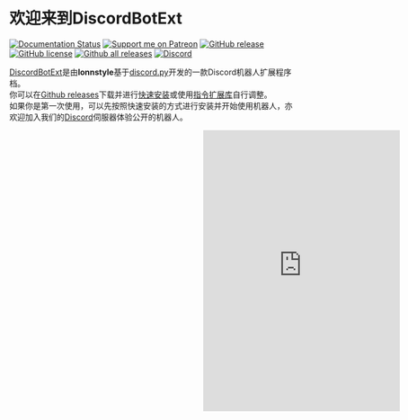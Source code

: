 # 欢迎来到DiscordBotExt
[![Documentation Status](https://readthedocs.org/projects/discordbotextension/badge/?version=latest)](https://discordbotextension.readthedocs.io/zh_TW/latest/?badge=latest)
[![Support me on Patreon](https://img.shields.io/endpoint.svg?url=https%3A%2F%2Fshieldsio-patreon.vercel.app%2Fapi%3Fusername%3Dlonnstyle%26type%3Dpatrons&style=flat)](https://patreon.com/lonnstyle)
[![GitHub release](https://img.shields.io/github/release/lonnstyle/DiscordBotExt.svg)](https://github.com/lonnstyle/DiscordBotExt/releases)
[![GitHub license](https://img.shields.io/github/license/lonnstyle/DiscordBotExt.svg)](https://github.com/lonnstyle/DiscordBotExt/blob/main/LICENSE)
[![Github all releases](https://img.shields.io/github/downloads/lonnstyle/DiscordBotExt/total.svg)](https://GitHub.com/lonnstyle/DiscordBotExt/releases/)
[![Discord](https://img.shields.io/discord/815462037840330762.svg?label=&logo=discord&logoColor=ffffff&color=7389D8&labelColor=6A7EC2)](https://discord.gg/MdZxTNkpGF)
<br/>

[DiscordBotExt](https://github.com/lonnstyle/DiscordBotExt)是由**lonnstyle**基于[discord.py](https://pypi.org/project/discord.py/)开发的一款Discord机器人扩展程序档。 <br/>
你可以在[Github releases](https://github.com/lonnstyle/DiscordBotExt/releases)下载并进行[快速安装](quickInstall)或使用[指令扩展库](https://github.com/lonnstyle/DiscordBotExt/blob/main/cmds)自行调整。 <br/>
如果你是第一次使用，可以先按照快速安装的方式进行安装并开始使用机器人，亦欢迎加入我们的[Discord](https://discord.gg/MdZxTNkpGF)伺服器体验公开的机器人。

<p style="position:relative;right:-345px;"><iframe src="https://discord.com/widget?id=815462037840330762&theme=dark" width="350" height="500" allowtransparency="true" frameborder="0" sandbox="allow-popups allow-popups-to-escape-sandbox allow-same-origin allow-scripts"></iframe>
</p>